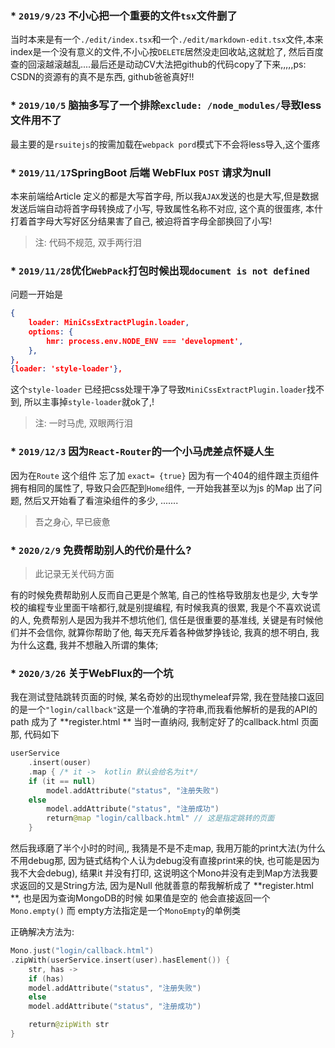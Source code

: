 ### * ```2019/9/23``` 不小心把一个重要的文件```tsx```文件删了

当时本来是有一个```./edit/index.tsx```和一个```./edit/markdown-edit.tsx```文件,本来index是一个没有意义的文件,不小心按```DELETE```居然没走回收站,这就尬了, 然后百度查的回滚越滚越乱....最后还是动动CV大法把github的代码copy了下来,,,,,ps: CSDN的资源有的真不是东西, github爸爸真好!!

### * ```2019/10/5``` 脑抽多写了一个排除```exclude: /node_modules/```导致less文件用不了

最主要的是```rsuitejs```的按需加载在```webpack pord```模式下不会将less导入,这个蛋疼

### * ```2019/11/17```SpringBoot 后端 WebFlux ```POST``` 请求为null

本来前端给Article 定义的都是大写首字母, 所以我```AJAX```发送的也是大写,但是数据发送后端自动将首字母转换成了小写,  导致属性名称不对应, 这个真的很蛋疼, 本什打着首字母大写好区分结果害了自己, 被迫将首字母全部换回了小写! 

>  注:  代码不规范, 双手两行泪

### * ```2019/11/28```优化```WebPack```打包时候出现```document is not defined```

问题一开始是

```json	
{
    loader: MiniCssExtractPlugin.loader,
    options: {
        hmr: process.env.NODE_ENV === 'development',
    },
},
{loader: 'style-loader'},
```

这个```style-loader``` 已经把css处理干净了导致```MiniCssExtractPlugin.loader```找不到, 所以主事掉```style-loader```就ok了,!

>  注: 一时马虎, 双眼两行泪

### * ```2019/12/3``` 因为```React-Router```的一个小马虎差点怀疑人生

因为在```Route``` 这个组件 忘了加 ```exact= {true}``` 因为有一个404的组件跟主页组件拥有相同的属性了, 导致只会匹配到```Home```组件, 一开始我甚至以为js 的Map 出了问题, 然后又开始看了看渲染组件的多少, .......

> 吾之身心, 早已疲惫

### * ```2020/2/9``` 免费帮助别人的代价是什么?

> 此记录无关代码方面

有的时候免费帮助别人反而自己更是个煞笔, 自己的性格导致朋友也是少, 大专学校的编程专业里面干啥都行,就是别提编程, 有时候我真的很累, 我是个不喜欢说谎的人, 免费帮别人是因为我并不想坑他们, 信任是很重要的基准线, 关键是有时候他们并不会信你, 就算你帮助了他, 每天充斥着各种做梦挣钱论, 我真的想不明白, 我为什么这蠢, 我并不想融入所谓的集体;

### * ```2020/3/26``` 关于WebFlux的一个坑 

我在测试登陆跳转页面的时候, 某名奇妙的出现thymeleaf异常, 我在登陆接口返回的是一个```"login/callback"```这是一个准确的字符串,而我看他解析的是我的API的path 成为了 **register.html ** 当时一直纳闷, 我制定好了的callback.html 页面那, 代码如下

```kotlin
userService
    .insert(ouser)
    .map { /* it ->  kotlin 默认会给名为it*/
    if (it == null)
        model.addAttribute("status", "注册失败")
    else
        model.addAttribute("status", "注册成功")
        return@map "login/callback.html" // 这是指定跳转的页面
    }
```

然后我琢磨了半个小时的时间,, 我猜是不是不走map, 我用万能的print大法(为什么不用debug那, 因为链式结构个人认为debug没有直接print来的快, 也可能是因为我不大会debug), 结果it 并没有打印, 这说明这个Mono并没有走到Map方法我要求返回的又是String方法, 因为是Null 他就善意的帮我解析成了 **register.html **, 也是因为查询MongoDB的时候 如果值是空的 他会直接返回一个``` Mono.empty()``` 而 empty方法指定是一个```MonoEmpty```的单例类

正确解决方法为:

``` kotlin
Mono.just("login/callback.html")
.zipWith(userService.insert(user).hasElement()) {
    str, has ->
    if (has)
    model.addAttribute("status", "注册失败")
    else
    model.addAttribute("status", "注册成功")

    return@zipWith str
}
```



